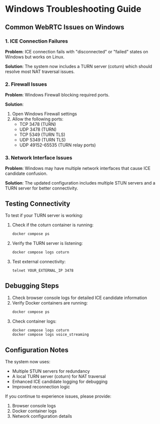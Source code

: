 # Windows Troubleshooting Guide

## Common WebRTC Issues on Windows

### 1. ICE Connection Failures

**Problem**: ICE connection fails with "disconnected" or "failed" states on Windows but works on Linux.

**Solution**: The system now includes a TURN server (coturn) which should resolve most NAT traversal issues.

### 2. Firewall Issues

**Problem**: Windows Firewall blocking required ports.

**Solution**: 
1. Open Windows Firewall settings
2. Allow the following ports:
   - TCP 3478 (TURN)
   - UDP 3478 (TURN)
   - TCP 5349 (TURN TLS)
   - UDP 5349 (TURN TLS)
   - UDP 49152-65535 (TURN relay ports)

### 3. Network Interface Issues

**Problem**: Windows may have multiple network interfaces that cause ICE candidate confusion.

**Solution**: The updated configuration includes multiple STUN servers and a TURN server for better connectivity.

## Testing Connectivity

To test if your TURN server is working:

1. Check if the coturn container is running:
   ```bash
   docker compose ps
   ```

2. Verify the TURN server is listening:
   ```bash
   docker compose logs coturn
   ```

3. Test external connectivity:
   ```bash
   telnet YOUR_EXTERNAL_IP 3478
   ```

## Debugging Steps

1. Check browser console logs for detailed ICE candidate information
2. Verify Docker containers are running:
   ```bash
   docker compose ps
   ```
3. Check container logs:
   ```bash
   docker compose logs coturn
   docker compose logs voice_streaming
   ```

## Configuration Notes

The system now uses:
- Multiple STUN servers for redundancy
- A local TURN server (coturn) for NAT traversal
- Enhanced ICE candidate logging for debugging
- Improved reconnection logic

If you continue to experience issues, please provide:
1. Browser console logs
2. Docker container logs
3. Network configuration details